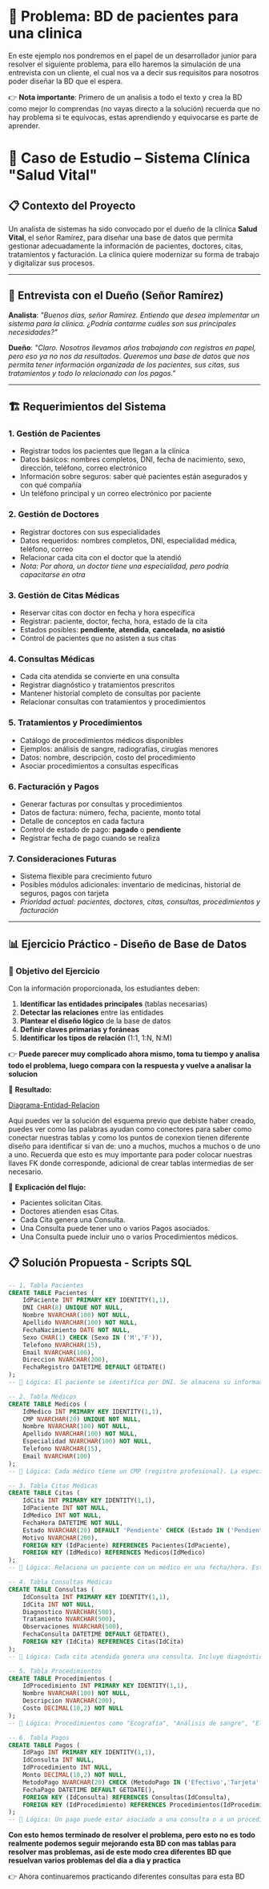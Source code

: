 # 📘 Problema: BD de pacientes para una clinica

En este ejemplo nos pondremos en el papel de un desarrollador junior para resolver el siguiente problema, para ello haremos la simulación de una entrevista con un cliente, el cual nos va a decir sus requisitos para nosotros poder diseñar la BD que el espera. 

👉 **Nota importante**: Primero de un analisis a todo el texto y crea la BD como mejor lo comprendas (no vayas directo a la solución) recuerda que no hay problema si te equivocas, estas aprendiendo y equivocarse es parte de aprender.


# 🏥 Caso de Estudio – Sistema Clínica "Salud Vital"

## 📋 Contexto del Proyecto

Un analista de sistemas ha sido convocado por el dueño de la clínica **Salud Vital**, el señor Ramírez, para diseñar una base de datos que permita gestionar adecuadamente la información de pacientes, doctores, citas, tratamientos y facturación. La clínica quiere modernizar su forma de trabajo y digitalizar sus procesos.

---

## 🎯 Entrevista con el Dueño (Señor Ramírez)

**Analista**: *"Buenos días, señor Ramírez. Entiendo que desea implementar un sistema para la clínica. ¿Podría contarme cuáles son sus principales necesidades?"*

**Dueño**: *"Claro. Nosotros llevamos años trabajando con registros en papel, pero eso ya no nos da resultados. Queremos una base de datos que nos permita tener información organizada de los pacientes, sus citas, sus tratamientos y todo lo relacionado con los pagos."*

---

## 🏗️ Requerimientos del Sistema

### 1. **Gestión de Pacientes**
- Registrar todos los pacientes que llegan a la clínica
- Datos básicos: nombres completos, DNI, fecha de nacimiento, sexo, dirección, teléfono, correo electrónico
- Información sobre seguros: saber qué pacientes están asegurados y con qué compañía
- Un teléfono principal y un correo electrónico por paciente

### 2. **Gestión de Doctores**
- Registrar doctores con sus especialidades
- Datos requeridos: nombres completos, DNI, especialidad médica, teléfono, correo
- Relacionar cada cita con el doctor que la atendió
- *Nota: Por ahora, un doctor tiene una especialidad, pero podría capacitarse en otra*

### 3. **Gestión de Citas Médicas**
- Reservar citas con doctor en fecha y hora específica
- Registrar: paciente, doctor, fecha, hora, estado de la cita
- Estados posibles: **pendiente**, **atendida**, **cancelada**, **no asistió**
- Control de pacientes que no asisten a sus citas

### 4. **Consultas Médicas**
- Cada cita atendida se convierte en una consulta
- Registrar diagnóstico y tratamientos prescritos
- Mantener historial completo de consultas por paciente
- Relacionar consultas con tratamientos y procedimientos

### 5. **Tratamientos y Procedimientos**
- Catálogo de procedimientos médicos disponibles
- Ejemplos: análisis de sangre, radiografías, cirugías menores
- Datos: nombre, descripción, costo del procedimiento
- Asociar procedimientos a consultas específicas

### 6. **Facturación y Pagos**
- Generar facturas por consultas y procedimientos
- Datos de factura: número, fecha, paciente, monto total
- Detalle de conceptos en cada factura
- Control de estado de pago: **pagado** o **pendiente**
- Registrar fecha de pago cuando se realiza

### 7. **Consideraciones Futuras**
- Sistema flexible para crecimiento futuro
- Posibles módulos adicionales: inventario de medicinas, historial de seguros, pagos con tarjeta
- *Prioridad actual: pacientes, doctores, citas, consultas, procedimientos y facturación*

---

## 📊 Ejercicio Práctico - Diseño de Base de Datos

### **🎯 Objetivo del Ejercicio**

Con la información proporcionada, los estudiantes deben:

1. **Identificar las entidades principales** (tablas necesarias)
2. **Detectar las relaciones** entre las entidades
3. **Plantear el diseño lógico** de la base de datos
4. **Definir claves primarias y foráneas**
5. **Identificar los tipos de relación** (1:1, 1:N, N:M)

👉 **Puede parecer muy complicado ahora mismo, toma tu tiempo y analisa todo el problema, luego compara con la respuesta y vuelve a analisar la solucion**


📌 **Resultado:**

[Diagrama-Entidad-Relacion](/assets/images/modulo-05/Diagrama_Entidad_Relacion.png)

Aqui puedes ver la solución del esquema previo que debiste haber creado, puedes ver como las palabras ayudan como conectores para saber como conectar nuestras tablas y como los puntos de conexion tienen diferente diseño para identificar si van de: uno a muchos, muchos a muchos o de uno a uno. Recuerda que esto es muy importante para poder colocar nuestras llaves FK donde corresponde, adicional de crear tablas intermedias de ser necesario. 

📌 **Explicación del flujo:**

- Pacientes solicitan Citas.
- Doctores atienden esas Citas.
- Cada Cita genera una Consulta.
- Una Consulta puede tener uno o varios Pagos asociados.
- Una Consulta puede incluir uno o varios Procedimientos médicos.


## 📋 Solución Propuesta - Scripts SQL

```sql
-- 1. Tabla Pacientes
CREATE TABLE Pacientes (
    IdPaciente INT PRIMARY KEY IDENTITY(1,1),
    DNI CHAR(8) UNIQUE NOT NULL,
    Nombre NVARCHAR(100) NOT NULL,
    Apellido NVARCHAR(100) NOT NULL,
    FechaNacimiento DATE NOT NULL,
    Sexo CHAR(1) CHECK (Sexo IN ('M','F')),
    Telefono NVARCHAR(15),
    Email NVARCHAR(100),
    Direccion NVARCHAR(200),
    FechaRegistro DATETIME DEFAULT GETDATE()
);
-- 🔹 Lógica: El paciente se identifica por DNI. Se almacena su información de contacto y fecha de registro. Esto es fundamental porque todo gira alrededor del paciente.

-- 2. Tabla Médicos
CREATE TABLE Medicos (
    IdMedico INT PRIMARY KEY IDENTITY(1,1),
    CMP NVARCHAR(20) UNIQUE NOT NULL,
    Nombre NVARCHAR(100) NOT NULL,
    Apellido NVARCHAR(100) NOT NULL,
    Especialidad NVARCHAR(100) NOT NULL,
    Telefono NVARCHAR(15),
    Email NVARCHAR(100)
);
-- 🔹 Lógica: Cada médico tiene un CMP (registro profesional). La especialidad es importante para las citas (ej: pediatría, cardiología).

-- 3. Tabla Citas Médicas
CREATE TABLE Citas (
    IdCita INT PRIMARY KEY IDENTITY(1,1),
    IdPaciente INT NOT NULL,
    IdMedico INT NOT NULL,
    FechaHora DATETIME NOT NULL,
    Estado NVARCHAR(20) DEFAULT 'Pendiente' CHECK (Estado IN ('Pendiente','Atendida','Cancelada')),
    Motivo NVARCHAR(200),
    FOREIGN KEY (IdPaciente) REFERENCES Pacientes(IdPaciente),
    FOREIGN KEY (IdMedico) REFERENCES Medicos(IdMedico)
);
-- 🔹 Lógica: Relaciona un paciente con un médico en una fecha/hora. Estado indica si la cita fue atendida o cancelada. "Motivo" es opcional (ejemplo: "dolor de cabeza").

-- 4. Tabla Consultas Médicas
CREATE TABLE Consultas (
    IdConsulta INT PRIMARY KEY IDENTITY(1,1),
    IdCita INT NOT NULL,
    Diagnostico NVARCHAR(500),
    Tratamiento NVARCHAR(500),
    Observaciones NVARCHAR(500),
    FechaConsulta DATETIME DEFAULT GETDATE(),
    FOREIGN KEY (IdCita) REFERENCES Citas(IdCita)
);
-- 🔹 Lógica: Cada cita atendida genera una consulta. Incluye diagnóstico, tratamiento y observaciones médicas. Es la información más importante para el historial clínico.

-- 5. Tabla Procedimientos
CREATE TABLE Procedimientos (
    IdProcedimiento INT PRIMARY KEY IDENTITY(1,1),
    Nombre NVARCHAR(100) NOT NULL,
    Descripcion NVARCHAR(200),
    Costo DECIMAL(10,2) NOT NULL
);
-- 🔹 Lógica: Procedimientos como "Ecografía", "Análisis de sangre", "Electrocardiograma". Se usarán en conjunto con consultas y pagos.

-- 6. Tabla Pagos
CREATE TABLE Pagos (
    IdPago INT PRIMARY KEY IDENTITY(1,1),
    IdConsulta INT NULL,
    IdProcedimiento INT NULL,
    Monto DECIMAL(10,2) NOT NULL,
    MetodoPago NVARCHAR(20) CHECK (MetodoPago IN ('Efectivo','Tarjeta','Transferencia')),
    FechaPago DATETIME DEFAULT GETDATE(),
    FOREIGN KEY (IdConsulta) REFERENCES Consultas(IdConsulta),
    FOREIGN KEY (IdProcedimiento) REFERENCES Procedimientos(IdProcedimiento)
);
-- 🔹 Lógica: Un pago puede estar asociado a una consulta o a un procedimiento. Se registra monto, método y fecha. Refleja la parte administrativa de la clínica.
```

**Con esto hemos terminado de resolver el problema, pero esto no es todo realmente podemos seguir mejorando esta BD con mas tablas para resolver mas problemas, asi de este modo crea diferentes BD que resuelvan varios problemas del dia a dia y practica** 

👉 Ahora continuaremos practicando diferentes consultas para esta BD